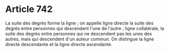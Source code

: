 # Article 742

La suite des degrés forme la ligne ; on appelle ligne directe la suite des degrés entre personnes qui descendent l'une de l'autre ; ligne collatérale, la suite des degrés entre personnes qui ne descendent pas les unes des autres, mais qui descendent d'un auteur commun.   On distingue la ligne directe descendante et la ligne directe ascendante.